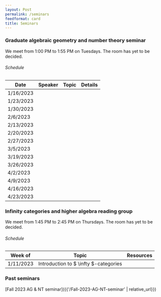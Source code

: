 ```yaml
---
layout: Post
permalink: /seminars
feedformat: card
title: Seminars
---
```



### Graduate algebraic geometry and number theory seminar

We meet from 1:00 PM to 1:55 PM on Tuesdays. The room has yet to be decided.


###### Schedule

| Date | Speaker | Topic | Details |
| -------- | ---------- | -------- | ---------- |
| 1/16/2023 | | | |
| 1/23/2023 | | | |
| 1/30/2023 | | | |
| 2/6/2023 | | | |
| 2/13/2023 | | | |
| 2/20/2023 | | | |
| 2/27/2023 | | | |
| 3/5/2023 | | | |
| 3/19/2023 | | | |
| 3/26/2023 | | | |
| 4/2/2023 | | | |
| 4/9/2023 | | | |
| 4/16/2023 | | | |
| 4/23/2023 | | | |



### Infinity categories and higher algebra reading group

We meet from 1:45 PM to 2:45 PM on Thursdays. The room has yet to be decided.

###### Schedule

| Week of | Topic | Resources |
| -------- | ---------- | ---------- |
| 1/11/2023 | Introduction to $ \infty $-categories |  |



### Past seminars

[Fall 2023 AG & NT seminar]({{'/Fall-2023-AG-NT-seminar' | relative_url}})

